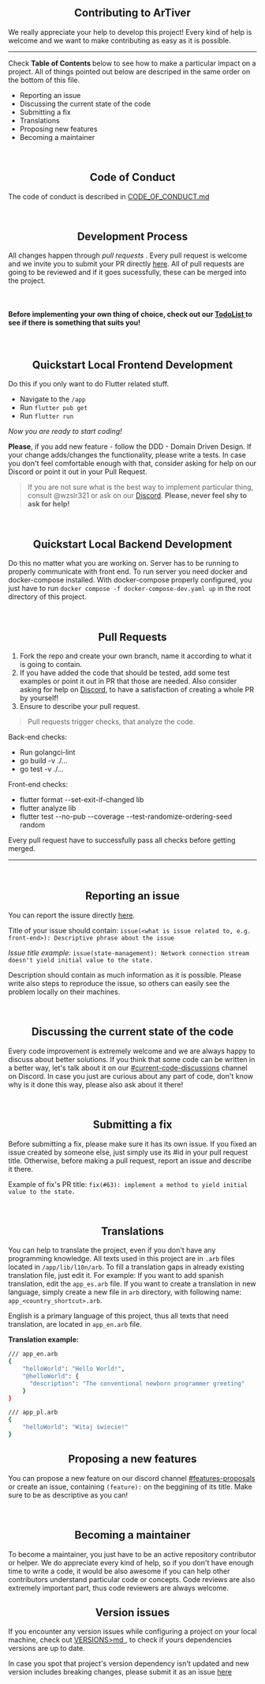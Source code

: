 <h2 align="center"> Contributing to ArTiver </h2>

We really appreciate your help to develop this project! 
Every kind of help is welcome and we want to make contributing as easy as it is possible.

---

Check <b> Table of Contents </b> below to see how to make a particular impact on a project.
All of things pointed out below are descriped in the same order on the bottom of this file.
* Reporting an issue
* Discussing the current state of the code
* Submitting a fix
* Translations   
* Proposing new features
* Becoming a maintainer

<br>

<h2 align="center"> Code of Conduct </h2>

The code of conduct is described in <a href="https://github.com/wzslr321/artiver/blob/main/CODE_OF_CONDUCT.md"> CODE_OF_CONDUCT.md </a>

<br> 
                                       
<h2 align="center"> Development Process </h2> 

All changes happen through <i> pull requests </i>. Every pull request is welcome and we invite you to submit your PR directly <a href="https://github.com/wzslr321/artiver/pulls"> here</a>. 
All of pull requests are going to be reviewed and if it goes sucessfully, these can be merged into the project.

<br>

#### Before implementing your own thing of choice, check out our <a href="https://github.com/wzslr321/artiver/projects/1"> TodoList </a> to see if there is something that suits you! 

<br> 

<h2 align="center"> Quickstart Local Frontend Development </h2>

Do this if you only want to do Flutter related stuff.

* Navigate to the `/app`
* Run `flutter pub get`
* Run `flutter run`

<i> Now you are ready to start coding! </i>

<b> Please</b>, if you add new feature - follow the DDD - Domain Driven Design. If your change adds/changes the functionality, please write a tests. In case you
don't feel comfortable enough with that, consider asking for help on our Discord or point it out in your Pull Request.

> If you are not sure what is the best way to implement particular thing, consult @wzslr321 or ask on our
<a href="https://discord.gg/cdSAMKuKwH"> Discord</a>. <b> Please, never feel shy to ask for help! </b>

<br>

<h2 align="center"> Quickstart Local Backend Development </h2>

Do this no matter what you are working on. Server has to be running to properly communicate 
with front end. To run server you need docker and docker-compose installed. 
With docker-compose properly configured, you just have to run `docker compose -f docker-compose-dev.yaml up` in the root directory of this project.

<br>

<h2 align="center"> Pull Requests </h2>

1. Fork the repo and create your own branch, name it according to what it is going to contain. 
2. If you have added the code that should be tested, add some test examples or point it out in PR that those are needed. Also consider asking for help on 
<a href="https://discord.gg/CSkuazRqKG"> Discord</a>, to have a satisfaction of creating a whole PR by yourself!
3. Ensure to describe your pull request.

> Pull requests trigger checks, that analyze the code. 

Back-end checks: 
*  Run golangci-lint
*  go build -v ./...
*  go test -v ./...

Front-end checks: 
* flutter format --set-exit-if-changed lib
* flutter analyze lib
* flutter test --no-pub --coverage --test-randomize-ordering-seed random

Every pull request have to successfully pass all checks before getting merged. 

---

<br>

<h2 align="center"> Reporting an issue </h2> 

You can report the issure directly <a href="https://github.com/wzslr321/ativer/issues/new"> here</a>.

Title of your issue should contain: `issue(<what is issue related to, e.g. front-end>): Descriptive phrase about the issue`

<i> Issue title example: </i> `issue(state-management): Network connection stream doesn't yield initial value to the state.`

Description should contain as much information as it is possible. Please write also steps to reproduce the issue, so others can easily see the problem locally on their machines.

<br> 

<h2 align="center"> Discussing the current state of the code </h2>

Every code improvement is extremely welcome and we are always happy to discuss about better solutions. If you think that some code can be written in a better way, 
let's talk about it on our [#current-code-discussions](https://discord.gg/CSkuazRqKG) channel on Discord. In case you just are curious about any part of code, don't know
why is it done this way, please also ask about it there!

<br> 

<h2 align="center"> Submitting a fix </h2> 

Before submitting a fix, please make sure it has its own issue. If you fixed an issue created by someone else, just simply use its #id in your pull request title.
Otherwise, before making a pull request, report an issue and describe it there. 

Example of fix's PR title: `fix(#63): implement a method to yield initial value to the state.`

<br>

<h2 align="center"> Translations </h2>

You can help to translate the project, even if you don't have any programming knowledge. 
All texts used in this project are in `.arb` files located in `/app/lib/l10n/arb`.
To fill a translation gaps in already existing translation file, just edit it.
For example: If you want to add spanish translation, edit the `app_es.arb` file.
If you want to create a translation in new language, simply create a new file in `arb` directory,
with following name: `app_<country_shortcut>.arb`.

English is a primary language of this project, thus all texts that need translation, are 
located in `app_en.arb` file. 

<b> Translation example: </b>

```bash
/// app_en.arb
{
    "helloWorld": "Hello World!",
    "@helloWorld": {
      "description": "The conventional newborn programmer greeting"
    }
}

/// app_pl.arb
{
    "helloWorld": "Witaj świecie!"
}
```

<h2 align="center"> Proposing a new features </h2>

You can propose a new feature on our discord channel [#features-proposals](https://discord.gg/NqsCHwFFnQ) or create an issue, containing `(feature):` on the beggining of 
its title. Make sure to be as descriptive as you can! 

<br> 

<h2 align="center"> Becoming a maintainer </h2>

To become a maintainer, you just have to be an active repository contributor or helper. We do appreciate every kind of help, so if you don't have enough time to write
a code, it would be also awesome if you can help other contributors understand particular code or concepts. Code reviews are also extremely important part, thus code reviewers
are always welcome. 

<h2 align="center"> Version issues </h2>

If you encounter any version issues while configuring a project on your local machine,
check out <a href="https://github.com/wzslr321/artiver/blob/main/VERSIONS.md"> VERSIONS>md </a>,
to check if yours dependencies versions are up to date. 

In case you spot that project's version dependency isn't updated and new version 
includes breaking changes, please submit it as an issue <a href="https://github.com/wzslr321/ativer/issues/new"> here</a> 
